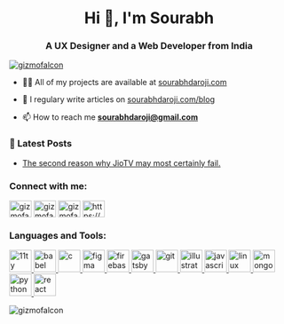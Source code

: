 <h1 align="center">Hi 👋, I'm Sourabh</h1>
<h3 align="center">A UX Designer and a Web Developer from India</h3>

<p align="left"> <a href="https://twitter.com/gizmofalcon" target="blank"><img src="https://img.shields.io/twitter/follow/gizmofalcon?logo=twitter&style=for-the-badge" alt="gizmofalcon" /></a> </p>

- 👨‍💻 All of my projects are available at [sourabhdaroji.com](sourabhdaroji.com)

- 📝 I regulary write articles on [sourabhdaroji.com/blog](sourabhdaroji.com/blog)

- 📫 How to reach me **sourabhdaroji@gmail.com**

### 📖 Latest Posts
<!-- BLOG-POST-LIST:START -->
- [The second reason why JioTV may most certainly fail.](https://sourabhdaroji.com/posts/a-simple-post/)
<!-- BLOG-POST-LIST:END -->

<p align="left">
<h3 align="left">Connect with me:</h3>
<a href="https://dev.to/gizmofalcon" target="blank"><img align="center" src="https://cdn.jsdelivr.net/npm/simple-icons@3.0.1/icons/dev-dot-to.svg" alt="gizmofalcon" height="30" width="40" /></a>
<a href="https://twitter.com/gizmofalcon" target="blank"><img align="center" src="https://cdn.jsdelivr.net/npm/simple-icons@3.0.1/icons/twitter.svg" alt="gizmofalcon" height="30" width="40" /></a>
<a href="https://codesandbox.com/gizmofalcon" target="blank"><img align="center" src="https://cdn.jsdelivr.net/npm/simple-icons@3.0.1/icons/codesandbox.svg" alt="gizmofalcon" height="30" width="40" /></a>
<a href="/https://sourabhdaroji.com/feed.xml" target="blank"><img align="center" src="https://cdn.jsdelivr.net/npm/simple-icons@3.0.1/icons/rss.svg" alt="https://sourabhdaroji.com/feed.xml" height="30" width="40" /></a>
</p>

<h3 align="left">Languages and Tools:</h3>
<p align="left"> <a href="https://www.11ty.dev/" target="_blank"> <img src="https://gist.githubusercontent.com/vivek32ta/c7f7bf583c1fb1c58d89301ea40f37fd/raw/f4c85cce5790758286b8f155ef9a177710b995df/11ty.svg" alt="11ty" width="40" height="40"/> </a> <a href="https://babeljs.io/" target="_blank"> <img src="https://www.vectorlogo.zone/logos/babeljs/babeljs-icon.svg" alt="babel" width="40" height="40"/> </a> <a href="https://www.cprogramming.com/" target="_blank"> <img src="https://devicons.github.io/devicon/devicon.git/icons/c/c-original.svg" alt="c" width="40" height="40"/> </a> <a href="https://www.figma.com/" target="_blank"> <img src="https://www.vectorlogo.zone/logos/figma/figma-icon.svg" alt="figma" width="40" height="40"/> </a> <a href="https://firebase.google.com/" target="_blank"> <img src="https://www.vectorlogo.zone/logos/firebase/firebase-icon.svg" alt="firebase" width="40" height="40"/> </a> <a href="https://www.gatsbyjs.com/" target="_blank"> <img src="https://www.vectorlogo.zone/logos/gatsbyjs/gatsbyjs-icon.svg" alt="gatsby" width="40" height="40"/> </a> <a href="https://git-scm.com/" target="_blank"> <img src="https://www.vectorlogo.zone/logos/git-scm/git-scm-icon.svg" alt="git" width="40" height="40"/> </a> <a href="https://www.adobe.com/in/products/illustrator.html" target="_blank"> <img src="https://www.vectorlogo.zone/logos/adobe_illustrator/adobe_illustrator-icon.svg" alt="illustrator" width="40" height="40"/> </a> <a href="https://developer.mozilla.org/en-US/docs/Web/JavaScript" target="_blank"> <img src="https://devicons.github.io/devicon/devicon.git/icons/javascript/javascript-original.svg" alt="javascript" width="40" height="40"/> </a> <a href="https://www.linux.org/" target="_blank"> <img src="https://devicons.github.io/devicon/devicon.git/icons/linux/linux-original.svg" alt="linux" width="40" height="40"/> </a> <a href="https://www.mongodb.com/" target="_blank"> <img src="https://devicons.github.io/devicon/devicon.git/icons/mongodb/mongodb-original-wordmark.svg" alt="mongodb" width="40" height="40"/> </a> <a href="https://www.python.org" target="_blank"> <img src="https://devicons.github.io/devicon/devicon.git/icons/python/python-original.svg" alt="python" width="40" height="40"/> </a> <a href="https://reactjs.org/" target="_blank"> <img src="https://devicons.github.io/devicon/devicon.git/icons/react/react-original-wordmark.svg" alt="react" width="40" height="40"/> </a> </p>

<p><img align="center" src="https://github-readme-stats.vercel.app/api/top-langs/?username=gizmofalcon&layout=compact" alt="gizmofalcon" /></p>
